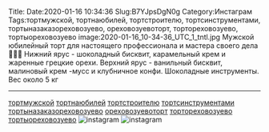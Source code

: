 Title:
Date:2020-01-16 10:34:36
Slug:B7YJpsDgN0g
Category:Инстаграм
Tags:тортмужской, тортнаюбилей, тортстроителю, тортсинструментами, тортыназаказореховозуево, ореховозуевоторт, тортореховозуево, тортыореховозуево
image:2020-01-16_10-34-36_UTC_1_tntl.jpg
Мужской юбилейный торт для настоящего профессионала и мастера своего дела 👏👏👏
Нижний ярус - шоколадный бисквит, карамельный крем и жаренные грецкие орехи.
Верхний ярус - ванильный бисквит, малиновый крем -мусс и клубничное конфи.
Шоколадные инструменты.
Вес около 5 кг
________________________
[тортмужской]({tag}тортмужской) [тортнаюбилей]({tag}тортнаюбилей) [тортстроителю]({tag}тортстроителю) [тортсинструментами]({tag}тортсинструментами) [тортыназаказореховозуево]({tag}тортыназаказореховозуево) [ореховозуевоторт]({tag}ореховозуевоторт) [тортореховозуево]({tag}тортореховозуево) [тортыореховозуево]({tag}тортыореховозуево)
![instagram]({attach}images/2020-01-16_10-34-36_UTC_1.jpg)
![instagram]({attach}images/2020-01-16_10-34-36_UTC_2.jpg)
